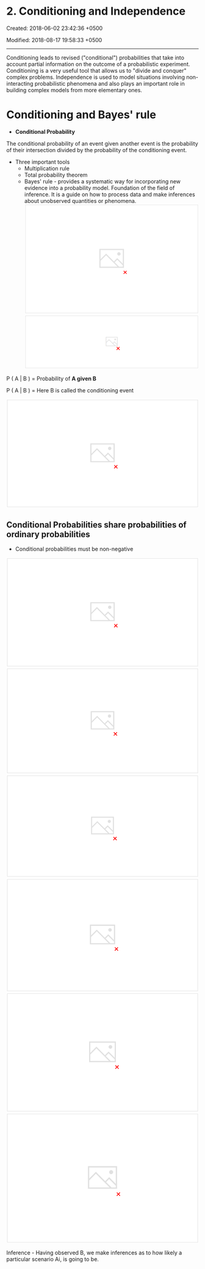 # 2. Conditioning and Independence

Created: 2018-06-02 23:42:36 +0500

Modified: 2018-08-17 19:58:33 +0500

---

Conditioning leads to revised ("conditional") probabilities that take into account partial information on the outcome of a probabilistic experiment. Conditioning is a very useful tool that allows us to "divide and conquer" complex problems. Independence is used to model situations involving non-interacting probabilistic phenomena and also plays an important role in building complex models from more elementary ones.

# Conditioning and Bayes' rule

- **Conditional Probability**

The conditional probability of an event given another event is the probability of their intersection divided by the probability of the conditioning event.

- Three important tools
  - Multiplication rule
  - Total probability theorem
  - Bayes' rule - provides a systematic way for incorporating new evidence into a probability model. Foundation of the field of inference. It is a guide on how to process data and make inferences about unobserved quantities or phenomena.
![image](media/Intro---Syllabus_2.-Conditioning-and-Independence-image1.png)
![image](media/Intro---Syllabus_2.-Conditioning-and-Independence-image2.png)

P ( A | B ) = Probability of **A given B**

P ( A | B ) = Here B is called the conditioning event

![image](media/Intro---Syllabus_2.-Conditioning-and-Independence-image3.png)

## Conditional Probabilities share probabilities of ordinary probabilities

- Conditional probabilities must be non-negative

![image](media/Intro---Syllabus_2.-Conditioning-and-Independence-image4.png)
![image](media/Intro---Syllabus_2.-Conditioning-and-Independence-image5.png)
![image](media/Intro---Syllabus_2.-Conditioning-and-Independence-image6.png)
![image](media/Intro---Syllabus_2.-Conditioning-and-Independence-image7.png)
![image](media/Intro---Syllabus_2.-Conditioning-and-Independence-image8.png)
![image](media/Intro---Syllabus_2.-Conditioning-and-Independence-image9.png)

Inference - Having observed B, we make inferences as to how likely a particular scenario Ai, is going to be.
